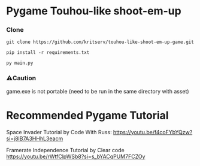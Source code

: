 # Pygame Touhou-like shoot-em-up

### Clone

```
git clone https://github.com/kritserv/touhou-like-shoot-em-up-game.git
```

```
pip install -r requirements.txt
```

```
py main.py
```

### ⚠️Caution

game.exe is not portable (need to be run in the same directory with asset)

# Recommended Pygame Tutorial

Space Invader Tutorial by Code With Russ: https://youtu.be/f4coFYbYQzw?si=j8lB7A3HHhL3eacm

Framerate Independence Tutorial by Clear code https://youtu.be/rWtfClpWSb8?si=s_bYACqPUM7FCZOy
